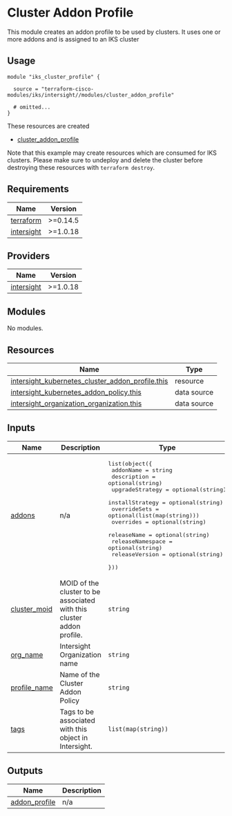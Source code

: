 # Cluster Addon Profile

This module creates an addon profile to be used by clusters.  It uses one or more addons and is assigned to an IKS cluster

## Usage

```hcl
module "iks_cluster_profile" {

  source = "terraform-cisco-modules/iks/intersight//modules/cluster_addon_profile"

  # omitted...
}
```

These resources are created

* [cluster_addon_profile](https://registry.terraform.io/providers/CiscoDevNet/intersight/latest/docs/resources/kubernetes_cluster_addon_profile)


Note that this example may create resources which are consumed for IKS clusters.  Please make sure to undeploy and delete the cluster before destroying these resources with `terraform destroy`.
<!-- BEGINNING OF PRE-COMMIT-TERRAFORM DOCS HOOK -->
## Requirements

| Name | Version |
|------|---------|
| <a name="requirement_terraform"></a> [terraform](#requirement\_terraform) | >=0.14.5 |
| <a name="requirement_intersight"></a> [intersight](#requirement\_intersight) | >=1.0.18 |

## Providers

| Name | Version |
|------|---------|
| <a name="provider_intersight"></a> [intersight](#provider\_intersight) | >=1.0.18 |

## Modules

No modules.

## Resources

| Name | Type |
|------|------|
| [intersight_kubernetes_cluster_addon_profile.this](https://registry.terraform.io/providers/CiscoDevNet/intersight/latest/docs/resources/kubernetes_cluster_addon_profile) | resource |
| [intersight_kubernetes_addon_policy.this](https://registry.terraform.io/providers/CiscoDevNet/intersight/latest/docs/data-sources/kubernetes_addon_policy) | data source |
| [intersight_organization_organization.this](https://registry.terraform.io/providers/CiscoDevNet/intersight/latest/docs/data-sources/organization_organization) | data source |

## Inputs

| Name | Description | Type | Default | Required |
|------|-------------|------|---------|:--------:|
| <a name="input_addons"></a> [addons](#input\_addons) | n/a | <pre>list(object({<br>    addonName        = string<br>    description      = optional(string)<br>    upgradeStrategy  = optional(string)<br>    installStrategy  = optional(string)<br>    overrideSets     = optional(list(map(string)))<br>    overrides        = optional(string)<br>    releaseName      = optional(string)<br>    releaseNamespace = optional(string)<br>    releaseVersion   = optional(string)<br>  }))</pre> | n/a | yes |
| <a name="input_cluster_moid"></a> [cluster\_moid](#input\_cluster\_moid) | MOID of the cluster to be associated with this cluster addon profile. | `string` | `""` | no |
| <a name="input_org_name"></a> [org\_name](#input\_org\_name) | Intersight Organization name | `string` | n/a | yes |
| <a name="input_profile_name"></a> [profile\_name](#input\_profile\_name) | Name of the Cluster Addon Policy | `string` | n/a | yes |
| <a name="input_tags"></a> [tags](#input\_tags) | Tags to be associated with this object in Intersight. | `list(map(string))` | `[]` | no |

## Outputs

| Name | Description |
|------|-------------|
| <a name="output_addon_profile"></a> [addon\_profile](#output\_addon\_profile) | n/a |
<!-- END OF PRE-COMMIT-TERRAFORM DOCS HOOK -->